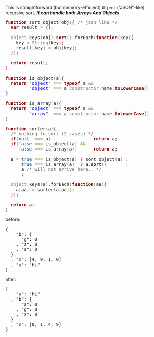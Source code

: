 This is straightforward (but memory-efficient) <code>Object</code> ("JSON"-like) recursive sort.
<strong><em>It can handle both Arrays And Objects</em></strong>.

<pre><span style='color:#800000; font-weight:bold; '>function</span> sort_object<span style='color:#808030; '>(</span>obj<span style='color:#808030; '>)</span><span style='color:#800080; '>{</span> <span style='color:#696969; '>/* json like */</span>
  <span style='color:#800000; font-weight:bold; '>var</span> result <span style='color:#808030; '>=</span> <span style='color:#800080; '>{</span><span style='color:#800080; '>}</span><span style='color:#800080; '>;</span>

  <span style='color:#797997; '>Object</span><span style='color:#808030; '>.</span>keys<span style='color:#808030; '>(</span>obj<span style='color:#808030; '>)</span><span style='color:#808030; '>.</span><span style='color:#800000; font-weight:bold; '>sort</span><span style='color:#808030; '>(</span><span style='color:#808030; '>)</span><span style='color:#808030; '>.</span>forEach<span style='color:#808030; '>(</span><span style='color:#800000; font-weight:bold; '>function</span><span style='color:#808030; '>(</span>key<span style='color:#808030; '>)</span><span style='color:#800080; '>{</span>
    key <span style='color:#808030; '>=</span> <span style='color:#797997; '>String</span><span style='color:#808030; '>(</span>key<span style='color:#808030; '>)</span><span style='color:#800080; '>;</span>
    result<span style='color:#808030; '>[</span>key<span style='color:#808030; '>]</span> <span style='color:#808030; '>=</span> obj<span style='color:#808030; '>[</span>key<span style='color:#808030; '>]</span><span style='color:#800080; '>;</span>
  <span style='color:#800080; '>}</span><span style='color:#808030; '>)</span><span style='color:#800080; '>;</span>

  <span style='color:#800000; font-weight:bold; '>return</span> result<span style='color:#800080; '>;</span>
<span style='color:#800080; '>}</span>

<span style='color:#800000; font-weight:bold; '>function</span> is_object<span style='color:#808030; '>(</span>a<span style='color:#808030; '>)</span><span style='color:#800080; '>{</span>
  <span style='color:#800000; font-weight:bold; '>return</span> <span style='color:#800000; '>"</span><span style='color:#0000e6; '>object</span><span style='color:#800000; '>"</span> <span style='color:#808030; '>===</span> <span style='color:#800000; font-weight:bold; '>typeof</span> a <span style='color:#808030; '>&amp;&amp;</span>
         <span style='color:#800000; '>"</span><span style='color:#0000e6; '>object</span><span style='color:#800000; '>"</span> <span style='color:#808030; '>===</span> a<span style='color:#808030; '>.</span><span style='color:#797997; '>constructor</span><span style='color:#808030; '>.</span>name<span style='color:#808030; '>.</span><span style='color:#800000; font-weight:bold; '>toLowerCase</span><span style='color:#808030; '>(</span><span style='color:#808030; '>)</span>
<span style='color:#800080; '>}</span>

<span style='color:#800000; font-weight:bold; '>function</span> is_array<span style='color:#808030; '>(</span>a<span style='color:#808030; '>)</span><span style='color:#800080; '>{</span>
  <span style='color:#800000; font-weight:bold; '>return</span> <span style='color:#800000; '>"</span><span style='color:#0000e6; '>object</span><span style='color:#800000; '>"</span> <span style='color:#808030; '>===</span> <span style='color:#800000; font-weight:bold; '>typeof</span> a <span style='color:#808030; '>&amp;&amp;</span>  
         <span style='color:#800000; '>"</span><span style='color:#0000e6; '>array</span><span style='color:#800000; '>"</span>  <span style='color:#808030; '>===</span> a<span style='color:#808030; '>.</span><span style='color:#797997; '>constructor</span><span style='color:#808030; '>.</span>name<span style='color:#808030; '>.</span><span style='color:#800000; font-weight:bold; '>toLowerCase</span><span style='color:#808030; '>(</span><span style='color:#808030; '>)</span>
<span style='color:#800080; '>}</span>

<span style='color:#800000; font-weight:bold; '>function</span> sorter<span style='color:#808030; '>(</span>a<span style='color:#808030; '>)</span><span style='color:#800080; '>{</span>
  <span style='color:#696969; '>/* nothing to sort (2 cases) */</span>
  <span style='color:#800000; font-weight:bold; '>if</span><span style='color:#808030; '>(</span><span style='color:#0f4d75; '>null</span>  <span style='color:#808030; '>===</span> a<span style='color:#808030; '>)</span>                <span style='color:#800000; font-weight:bold; '>return</span> a<span style='color:#800080; '>;</span>
  <span style='color:#800000; font-weight:bold; '>if</span><span style='color:#808030; '>(</span><span style='color:#0f4d75; '>false</span> <span style='color:#808030; '>===</span> is_object<span style='color:#808030; '>(</span>a<span style='color:#808030; '>)</span> <span style='color:#808030; '>&amp;&amp;</span> 
     <span style='color:#0f4d75; '>false</span> <span style='color:#808030; '>===</span> is_array<span style='color:#808030; '>(</span>a<span style='color:#808030; '>)</span><span style='color:#808030; '>)</span>      <span style='color:#800000; font-weight:bold; '>return</span> a<span style='color:#800080; '>;</span>

  a <span style='color:#808030; '>=</span> <span style='color:#0f4d75; '>true</span> <span style='color:#808030; '>===</span> is_object<span style='color:#808030; '>(</span>a<span style='color:#808030; '>)</span> <span style='color:#800080; '>?</span> sort_object<span style='color:#808030; '>(</span>a<span style='color:#808030; '>)</span> <span style='color:#800080; '>:</span>
      <span style='color:#0f4d75; '>true</span> <span style='color:#808030; '>===</span> is_array<span style='color:#808030; '>(</span>a<span style='color:#808030; '>)</span>  <span style='color:#800080; '>?</span> a<span style='color:#808030; '>.</span><span style='color:#800000; font-weight:bold; '>sort</span><span style='color:#808030; '>(</span><span style='color:#808030; '>)</span>       <span style='color:#800080; '>:</span>
      a <span style='color:#696969; '>/* will not arrive here.. */</span>
      <span style='color:#800080; '>;</span>

  <span style='color:#797997; '>Object</span><span style='color:#808030; '>.</span>keys<span style='color:#808030; '>(</span>a<span style='color:#808030; '>)</span><span style='color:#808030; '>.</span>forEach<span style='color:#808030; '>(</span><span style='color:#800000; font-weight:bold; '>function</span><span style='color:#808030; '>(</span>aa<span style='color:#808030; '>)</span><span style='color:#800080; '>{</span>
    a<span style='color:#808030; '>[</span>aa<span style='color:#808030; '>]</span> <span style='color:#808030; '>=</span> sorter<span style='color:#808030; '>(</span>a<span style='color:#808030; '>[</span>aa<span style='color:#808030; '>]</span><span style='color:#808030; '>)</span><span style='color:#800080; '>;</span>
  <span style='color:#800080; '>}</span><span style='color:#808030; '>)</span><span style='color:#800080; '>;</span>

  <span style='color:#800000; font-weight:bold; '>return</span> a<span style='color:#800080; '>;</span>
<span style='color:#800080; '>}</span>
</pre>
<!--more-->



before:
<pre>
{
    "b": {
      "g": 0
    , "z": 0
    , "a": 0
  }
  , "c": [4, 9, 1, 0]
  , "a": "hi"
}
</pre>

after:
<pre>
{
    "a": "hi"
  , "b": {
      "a": 0
    , "g": 0
    , "z": 0
  }
  , "c": [0, 1, 4, 9]
}
</pre>